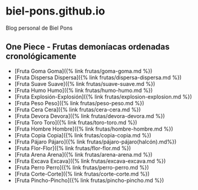 # biel-pons.github.io

Blog personal de Biel Pons

## One Piece - Frutas demoníacas ordenadas cronológicamente

* [Fruta Goma Goma]({% link frutas/goma-goma.md %})
* [Fruta Dispersa Dispersa]({% link frutas/dispersa-dispersa.md %})
* [Fruta Suave Suave]({% link frutas/suave-suave.md %})
* [Fruta Humo Humo]({% link frutas/humo-humo.md %})
* [Fruta Explosión-Explosión]({% link frutas/explosion-explosion.md %})
* [Fruta Peso Peso]({% link frutas/peso-peso.md %})
* [Fruta Cera Cera]({% link frutas/cera-cera.md %})
* [Fruta Devora Devora]({% link frutas/devora-devora.md %})
* [Fruta Toro Toro]({% link frutas/toro-toro.md %})
* [Fruta Hombre Hombre]({% link frutas/hombre-hombre.md %})
* [Fruta Copia Copia]({% link frutas/copia-copia.md %})
* [Fruta Pájaro Pájaro]({% link frutas/pájaro-pájaro(halcón).md%})
* [Fruta Flor-Flor]({% link frutas/flor-flor.md %})
* [Fruta Arena Arena]({% link frutas/arena-arena.md %})
* [Fruta Excava Excava]({% link frutas/excava-excava.md %})
* [Fruta Perro Perro]({% link frutas/perro-perro.md %})
* [Fruta Corte-Corte]({% link frutas/corte-corte.md %})
* [Fruta Pincho-Pincho]({% link frutas/pincho-pincho.md %})
